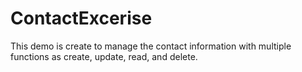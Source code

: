 # ContactExcerise

This demo is create to manage the contact information with multiple functions as create, update, read, and delete.
